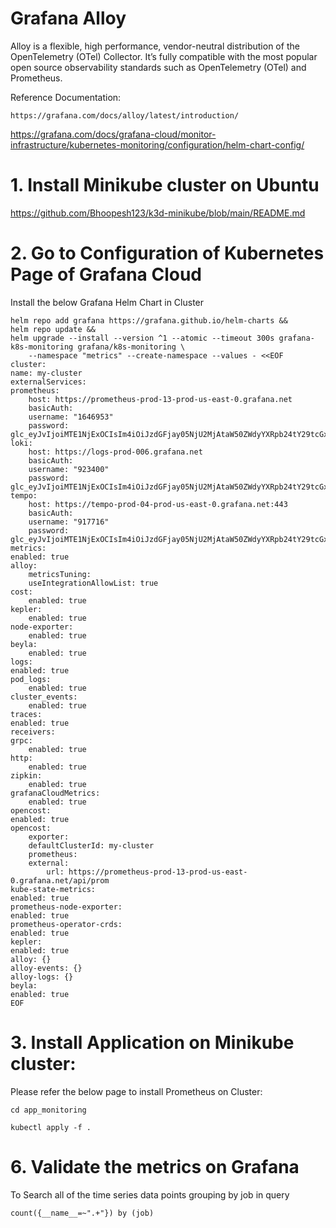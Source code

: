 # Grafana Alloy  
Alloy is a flexible, high performance, vendor-neutral distribution of the OpenTelemetry (OTel) Collector. It’s fully compatible with the most popular open source observability standards such as OpenTelemetry (OTel) and Prometheus.

Reference Documentation:  

    https://grafana.com/docs/alloy/latest/introduction/

https://grafana.com/docs/grafana-cloud/monitor-infrastructure/kubernetes-monitoring/configuration/helm-chart-config/

# 1. Install Minikube cluster on Ubuntu

https://github.com/Bhoopesh123/k3d-minikube/blob/main/README.md

# 2. Go to Configuration of Kubernetes Page of Grafana Cloud

Install the below Grafana Helm Chart in Cluster  

    helm repo add grafana https://grafana.github.io/helm-charts &&
    helm repo update &&
    helm upgrade --install --version ^1 --atomic --timeout 300s grafana-k8s-monitoring grafana/k8s-monitoring \
        --namespace "metrics" --create-namespace --values - <<EOF
    cluster:
    name: my-cluster
    externalServices:
    prometheus:
        host: https://prometheus-prod-13-prod-us-east-0.grafana.net
        basicAuth:
        username: "1646953"
        password: glc_eyJvIjoiMTE1NjExOCIsIm4iOiJzdGFjay05NjU2MjAtaW50ZWdyYXRpb24tY29tcGxldGVfbW9uaXRvcmluZzItY29tcGxldGVfbW9uaXRvcmluZzIiLCJrIjoiMzM4UTVzZVlJM2NvZzkxY3BBZjk4MXJ2IiwibSI6eyJyIjoicHJvZC11cy1lYXN0LTAifX0=
    loki:
        host: https://logs-prod-006.grafana.net
        basicAuth:
        username: "923400"
        password: glc_eyJvIjoiMTE1NjExOCIsIm4iOiJzdGFjay05NjU2MjAtaW50ZWdyYXRpb24tY29tcGxldGVfbW9uaXRvcmluZzItY29tcGxldGVfbW9uaXRvcmluZzIiLCJrIjoiMzM4UTVzZVlJM2NvZzkxY3BBZjk4MXJ2IiwibSI6eyJyIjoicHJvZC11cy1lYXN0LTAifX0=
    tempo:
        host: https://tempo-prod-04-prod-us-east-0.grafana.net:443
        basicAuth:
        username: "917716"
        password: glc_eyJvIjoiMTE1NjExOCIsIm4iOiJzdGFjay05NjU2MjAtaW50ZWdyYXRpb24tY29tcGxldGVfbW9uaXRvcmluZzItY29tcGxldGVfbW9uaXRvcmluZzIiLCJrIjoiMzM4UTVzZVlJM2NvZzkxY3BBZjk4MXJ2IiwibSI6eyJyIjoicHJvZC11cy1lYXN0LTAifX0=
    metrics:
    enabled: true
    alloy:
        metricsTuning:
        useIntegrationAllowList: true
    cost:
        enabled: true
    kepler:
        enabled: true
    node-exporter:
        enabled: true
    beyla:
        enabled: true
    logs:
    enabled: true
    pod_logs:
        enabled: true
    cluster_events:
        enabled: true
    traces:
    enabled: true
    receivers:
    grpc:
        enabled: true
    http:
        enabled: true
    zipkin:
        enabled: true
    grafanaCloudMetrics:
        enabled: true
    opencost:
    enabled: true
    opencost:
        exporter:
        defaultClusterId: my-cluster
        prometheus:
        external:
            url: https://prometheus-prod-13-prod-us-east-0.grafana.net/api/prom
    kube-state-metrics:
    enabled: true
    prometheus-node-exporter:
    enabled: true
    prometheus-operator-crds:
    enabled: true
    kepler:
    enabled: true
    alloy: {}
    alloy-events: {}
    alloy-logs: {}
    beyla:
    enabled: true
    EOF

# 3. Install Application on Minikube cluster:    
Please refer the below page to install Prometheus on Cluster: 

    cd app_monitoring 
    
    kubectl apply -f .

# 6. Validate the metrics on Grafana
To Search all of the time series data points grouping by job  in query  

    count({__name__=~".+"}) by (job)
